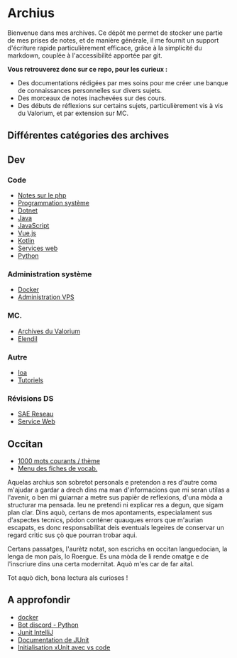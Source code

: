 # Archius

Bienvenue dans mes archives.
Ce dépôt me permet de stocker une partie de mes prises de notes, et de manière générale, il me fournit un support d'écriture rapide particulièrement efficace, grâce à la simplicité du markdown, couplée à l'accessibilité apportée par git.

**Vous retrouverez donc sur ce repo, pour les curieux :**

- Des documentations rédigées par mes soins pour me créer une banque de connaissances personnelles sur divers sujets.
- Des morceaux de notes inachevées sur des cours.
- Des débuts de réflexions sur certains sujets, particulièrement vis à vis du Valorium, et par extension sur MC.

## Différentes catégories des archives

## Dev

### Code

- [Notes sur le php](./src/php/intro.md)
- [Programmation système](./src/programmationSysteme/intro.md)
- [Dotnet](./src/dotnet/intro.md)
- [Java](./src/java/sommaire.md)
- [JavaScript](./src/javascript/sommaire.md)
- [Vue.js](./src/vue/sommaire.md)
- [Kotlin](./src/kotlin/sommaire.md)
- [Services web](./src/servicesWeb/sommaire.md)
- [Python](./src/python/menu.md)

### Administration système

- [Docker](./src/docker/sommaire.md)
- [Administration VPS](./src/vps/menu.md)

### MC.

- [Archives du Valorium](./src/mc/valorium/accueil.md)
- [Elendil](./src/mc/Elendil/Ligue.md)

### Autre

- [Ioa](./src/ioa/menu.md)
- [Tutoriels](./src/tutoriels/menu.md)

### Révisions DS

- [SAE Reseau](./src/saeReseau/notes1.md)
- [Service Web](./src/stockageCode/servicesWeb/sommaire.md)

## Occitan

- [1000 mots courants / thème](./src/oc/mots_courants_theme.md)
- [Menu des fiches de vocab.](./src/oc/menu_fiches.md)

Aquelas archius son sobretot personals e pretendon a res d'autre coma m'ajudar a gardar a drech dins ma man d'informacions que mi seran utilas a l'avenir, o ben mi guiarnar a metre sus papièr de reflexions, d'una mòda a structurar ma pensada.
Ieu ne pretendi ni explicar res a degun, que sigam plan clar.
Dins aquò, certans de mos apontaments, especialament sus d'aspectes tecnics, pòdon conténer quauques errors que m'aurian escapats, es donc responsabilitat deis eventuals legeires de conservar un regard critic sus çò que pourran trobar aqui.

Certans passatges, l'aurètz notat, son escrichs en occitan languedocian, la lenga de mon país, lo Roergue. Es una mòda de li rende omatge e de l'inscriure dins una certa modernitat. Aquò m'es car de far aital.

Tot aquò dich, bona lectura als curioses !

## A approfondir

- [docker](https://www.youtube.com/playlist?list=PL6gx4Cwl9DGBkvpSIgwchk0glHLz7CQ-7)
- [Bot discord - Python](https://www.youtube.com/playlist?list=PL6gx4Cwl9DGAHdJdtEl0-XiRfPRAvpbSz)
- [Junit IntelliJ](https://www.jetbrains.com/help/idea/junit.html#intellij)
- [Documentation de JUnit](https://junit.org/junit5/docs/current/user-guide/#writing-tests)
- [Initialisation xUnit avec vs code](https://code.visualstudio.com/docs/csharp/testing)

